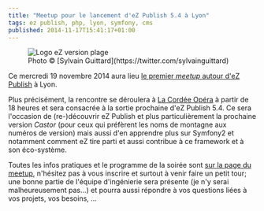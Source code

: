 ```yaml
---
title: "Meetup pour le lancement d'eZ Publish 5.4 à Lyon"
tags: ez publish, php, lyon, symfony, cms
published: 2014-11-17T15:41:17+01:00
---
```


<figure class="object-center">
    <img src="/images/660x/ez-logo-beach.jpg" alt="Logo eZ version plage">
    <figcaption>Photo &copy; [Sylvain Guittard](https://twitter.com/sylvainguittard)</figcaption>
</figure>

Ce mercredi 19 novembre 2014 aura lieu [le premier *meetup* autour d'eZ
Publish](http://www.meetup.com/Lyon-eZ-Publish-Meetup/events/217802422/) à Lyon.

Plus précisément, la rencontre se déroulera à [La Cordée
Opéra](https://www.google.com/maps/place/4+Quai+Jean+Moulin,+69001+Lyon,+France/)
à partir de 18 heures et sera consacrée à la sortie prochaine d'eZ Publish 5.4.
Ce sera l'occasion de (re-)découvrir eZ Publish et plus particulièrement la
prochaine version *Castor* (pour ceux qui préfèrent les noms de montagne aux
numéros de version) mais aussi d'en apprendre plus sur Symfony2 et notamment
comment eZ tire parti et aussi contribue à ce framework et à son éco-système.

Toutes les infos pratiques et le programme de la soirée sont [sur la page du
meetup](http://www.meetup.com/Lyon-eZ-Publish-Meetup/events/217802422/),
n'hésitez pas à vous inscrire et surtout à venir faire un petit tour; une bonne
partie de l'équipe d'ingénierie sera présente (je n'y serai malheureusement
pas...) et pourra aussi répondre à vos questions liées à vos projets, vos
besoins, ...
